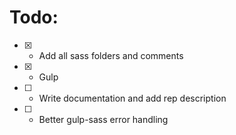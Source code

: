 # Todo:

- [x] - Add all sass folders and comments
- [x] - Gulp
- [ ] - Write documentation and add rep description
- [ ] - Better gulp-sass error handling

